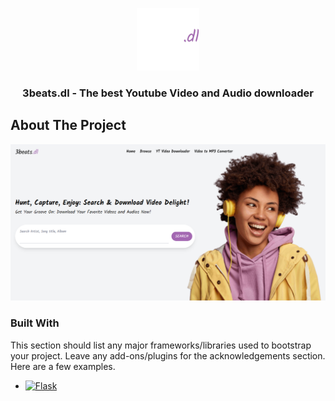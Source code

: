 <a name="readme-top"></a>

<div align="center">
  <a href="https://github.com/othneildrew/Best-README-Template">
    <img src="static/img/logo-white.png" alt="Logo" width="100">
  </a>

  <h3 align="center">3beats.dl - The best Youtube Video and Audio downloader</h3>
</div>

<!-- ABOUT THE PROJECT -->

## About The Project

[![Product Name Screen Shot][product-screenshot]](https://threebeats.onrender.com/)

### Built With

This section should list any major frameworks/libraries used to bootstrap your project. Leave any add-ons/plugins for the acknowledgements section. Here are a few examples.

- [![Flask][flask]][flask-url]

<!-- MARKDOWN LINKS & IMAGES -->

[product-screenshot]: static/img/product.png
[flask]: https://img.shields.io/badge/Flask-74c4d0?style=for-the-badge&logo=flask&logoColor=fff
[flask-url]: https://flask.palletsprojects.com/en/3.0.x/
